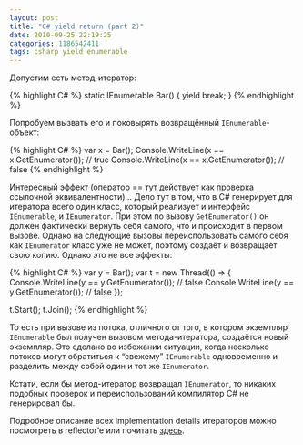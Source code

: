 ```yaml
---
layout: post
title: "C# yield return (part 2)"
date: 2010-09-25 22:19:25
categories: 1186542411
tags: csharp yield enumerable
---
```

Допустим есть метод-итератор:

{% highlight C# %}
static IEnumerable Bar() { yield break; }
{% endhighlight %}

Попробуем вызвать его и поковырять возвращённый `IEnumerable`-объект:

{% highlight C# %}
var x = Bar();
Console.WriteLine(x == x.GetEnumerator()); // true
Console.WriteLine(x == x.GetEnumerator()); // false
{% endhighlight %}

Интересный эффект (оператор == тут действует как проверка ссылочной эквивалентности)… Дело тут в том, что в C# генерирует для итератора всего один класс, который реализует и интерфейс `IEnumerable`, и `IEnumerator`. При этом по вызову `GetEnumerator()` он должен фактически вернуть себя самого, что и происходит в первом вызове. Однако на следующие вызовы переиспользовать самого себя как `IEnumerator` класс уже не может, поэтому создаёт и возвращает свою копию. Однако это не все эффекты:

{% highlight C# %}
var y = Bar();
var t = new Thread(() => {
    Console.WriteLine(y == y.GetEnumerator()); // false
    Console.WriteLine(y == y.GetEnumerator()); // false
});

t.Start();
t.Join();
{% endhighlight %}

То есть при вызове из потока, отличного от того, в котором экземпляр `IEnumerable` был получен вызовом метода-итератора, создаётся новый экземпляр. Это сделано во избежании ситуации, когда несколько потоков могут обратиться к “свежему” `IEnumerable` одновременно и разделить между собой один и тот же `IEnumerator`.

Кстати, если бы метод-итератор возвращал `IEnumerator`, то никаких подобных проверок и переиспользований компилятор C# не генерировал бы.

Подробное описание всех implementation details итераторов можно посмотреть в reflector’е или почитать [здесь](http://csharpindepth.com/Articles/Chapter6/IteratorBlockImplementation.aspx).